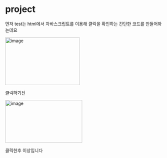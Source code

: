# project
먼저 test는 html에서 자바스크립트를 이용해 클릭을 확인하는 간단한 코드를 만들어봐는데요 

<img width="238" height="152" alt="image" src="https://github.com/user-attachments/assets/b9e8cd9a-d2ef-42d4-a376-7a9bda339c60" />

클릭하기전

<img width="246" height="136" alt="image" src="https://github.com/user-attachments/assets/4ee50db2-4ba8-40f8-bbe5-d64518fc39bd" />

클릭한후 이상입니다
